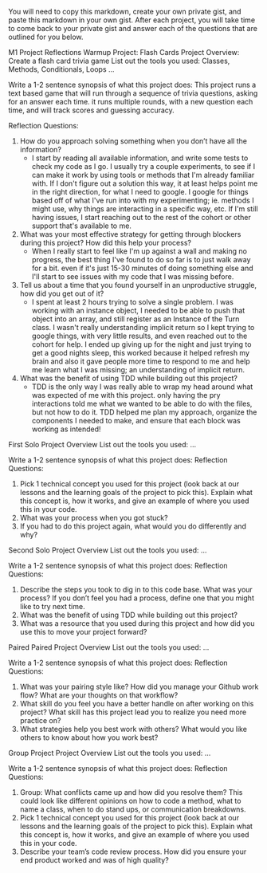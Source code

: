 You will need to copy this markdown, create your own private gist, and paste this markdown in your own gist. After each project, you will take time to come back to your private gist and answer each of the questions that are outlined for you below.

M1 Project Reflections
Warmup Project: Flash Cards
Project Overview: Create a flash card trivia game
List out the tools you used: Classes, Methods, Conditionals, Loops
...

Write a 1-2 sentence synopsis of what this project does:
This project runs a text based game that will run through a sequence of trivia questions, asking for an answer each time. 
it runs multiple rounds, with a new question each time, and will track scores and guessing accuracy.

Reflection Questions:
1. How do you approach solving something when you don’t have all the information?
    - I start by reading all available information, and write some tests to check my code as I go. I usually try a couple experiments, to see if I can make it work by using tools or methods that I'm already familiar with. If I don't figure out a solution this way, it at least helps point me in the right direction, for what I need to google. I google for things based off of what I've run into with my experimenting; ie. methods I might use, why things are interacting in a specific way, etc. If I'm still having issues, I start reaching out to the rest of the cohort or other support that's available to me.
2. What was your most effective strategy for getting through blockers during this project? How did this help your process?
    - When I really start to feel like I'm up against a wall and making no progress, the best thing I've found to do so far is to just walk away for a bit. even if it's just 15-30 minutes of doing something else and I'll start to see issues with my code that I was missing before. 
3. Tell us about a time that you found yourself in an unproductive struggle, how did you get out of it?
    - I spent at least 2 hours trying to solve a single problem. I was working with an instance object, I needed to be able to push that object into an array, and still register as an Instance of the Turn class. I wasn't really understanding implicit return so I kept trying to google things, with very little results, and even reached out to the cohort for help. I ended up giving up for the night and just trying to get a good nights sleep, this worked because it helped refresh my brain and also it gave people more time to respond to me and help me learn what I was missing; an understanding of implicit return.
4. What was the benefit of using TDD while building out this project?
    - TDD is the only way I was really able to wrap my head around what was expected of me with this project. only having the pry interactions told me what we wanted to be able to do with the files, but not how to do it. TDD helped me plan my approach, organize the components I needed to make, and ensure that each block was working as intended!

First Solo
Project Overview
List out the tools you used:
...

Write a 1-2 sentence synopsis of what this project does:
Reflection Questions:
1. Pick 1 technical concept you used for this project (look back at our lessons and the learning goals of the project to pick this). Explain what this concept is, how it works, and give an example of where you used this in your code.
2. What was your process when you got stuck?
3. If you had to do this project again, what would you do differently and why?

Second Solo
Project Overview
List out the tools you used:
...

Write a 1-2 sentence synopsis of what this project does:
Reflection Questions:
1. Describe the steps you took to dig in to this code base. What was your process? If you don’t feel you had a process, define one that you might like to try next time.
2. What was the benefit of using TDD while building out this project?
3. What was a resource that you used during this project and how did you use this to move your project forward?

Paired Paired
Project Overview
List out the tools you used:
...

Write a 1-2 sentence synopsis of what this project does:
Reflection Questions:
1. What was your pairing style like? How did you manage your Github work flow? What are your thoughts on that workflow?
2. What skill do you feel you have a better handle on after working on this project? What skill has this project lead you to realize you need more practice on?
3. What strategies help you best work with others? What would you like others to know about how you work best?

Group Project
Project Overview
List out the tools you used:
...

Write a 1-2 sentence synopsis of what this project does:
Reflection Questions:
1. Group: What conflicts came up and how did you resolve them? This could look like different opinions on how to code a method, what to name a class, when to do stand ups, or communication breakdowns.
2. Pick 1 technical concept you used for this project (look back at our lessons and the learning goals of the project to pick this). Explain what this concept is, how it works, and give an example of where you used this in your code.
3. Describe your team’s code review process. How did you ensure your end product worked and was of high quality?